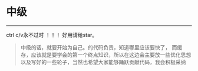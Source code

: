# 中级
***
ctrl c/v永不过时 ！！！ 好用请给star。

> 中级的话，就要开始为自己。的代码负责，知道哪里应该要快了， 而缓存，应该就是要学会的第一个终点知识，所以在这边会主要放一些优化思想以及写好的一些轮子，当然也希望大家能够踊跃贡献代码，我会积极采纳
